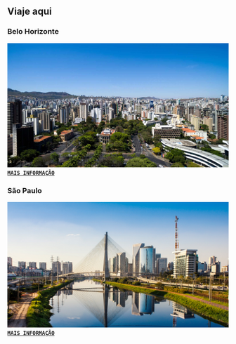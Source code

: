 ## Viaje aqui
### Belo Horizonte
![belo](./belo.jpeg)
[**`MAIS INFORMAÇÃO`**](./belo-horizonte.md)
### São Paulo
![belo](./sao-paulo.jpeg)
[**`MAIS INFORMAÇÃO`**](./sao-paulo.md)
